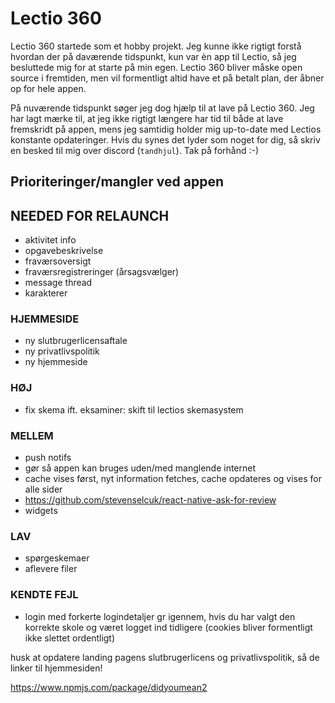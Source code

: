 # Lectio 360
Lectio 360 startede som et hobby projekt. Jeg kunne ikke rigtigt forstå hvordan der på daværende tidspunkt, kun var èn app til Lectio, så jeg besluttede mig for at starte på min egen. Lectio 360 bliver måske open source i fremtiden, men vil formentligt altid have et på betalt plan, der åbner op for hele appen. 

På nuværende tidspunkt søger jeg dog hjælp til at lave på Lectio 360. Jeg har lagt mærke til, at jeg ikke rigtigt længere har tid til både at lave fremskridt på appen, mens jeg samtidig holder mig up-to-date med Lectios konstante opdateringer. Hvis du synes det lyder som noget for dig, så skriv en besked til mig over discord (`tandhjul`). Tak på forhånd :-)

## Prioriteringer/mangler ved appen

## NEEDED FOR RELAUNCH
- aktivitet info
- opgavebeskrivelse
- fraværsoversigt
- fraværsregistreringer (årsagsvælger) 
- message thread
- karakterer

### HJEMMESIDE
- ny slutbrugerlicensaftale
- ny privatlivspolitik
- ny hjemmeside

### __HØJ__
- fix skema ift. eksaminer: skift til lectios skemasystem

### __MELLEM__
- push notifs
- gør så appen kan bruges uden/med manglende internet
- cache vises først, nyt information fetches, cache opdateres og vises for alle sider
- https://github.com/stevenselcuk/react-native-ask-for-review
- widgets

### __LAV__
- spørgeskemaer
- aflevere filer

### __KENDTE FEJL__
- login med forkerte logindetaljer gr igennem, hvis du har valgt den korrekte skole og været logget ind tidligere (cookies bliver formentligt ikke slettet ordentligt)

husk at opdatere landing pagens slutbrugerlicens og privatlivspolitik, så de linker til hjemmesiden!

https://www.npmjs.com/package/didyoumean2 